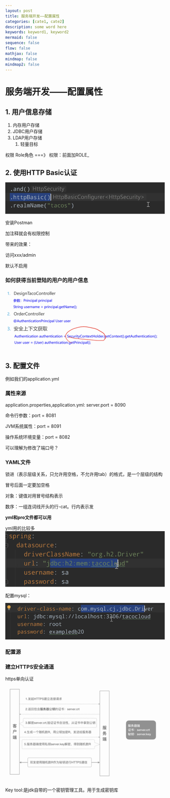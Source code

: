 ```yaml
---
layout: post
title: 服务端开发——配置属性
categories: [cate1, cate2]
description: some word here
keywords: keyword1, keyword2
mermaid: false
sequence: false
flow: false
mathjax: false
mindmap: false
mindmap2: false
---
```


# 服务端开发——配置属性

## 1. 用户信息存储

1. 内存用户存储
2. JDBC用户存储
3. LDAP用户存储
   1. 轻量目标

权限 Role角色 ===》 权限：前面加ROLE_

## 2. 使用HTTP Basic认证

![截屏2023-10-26 18.50.25](https://github.com/ShadowOnYOU/images/blob/main/test202310261850794.png?raw=true)

安装Postman

加注释就会有权限控制

带来的效果：

访问xxx/admin

默认不启用

### 如何获得当前登陆的用户的用户信息

![截屏2023-10-26 19.13.58](https://github.com/ShadowOnYOU/images/blob/main/test202310261914462.png?raw=true)

## 3. 配置文件

例如我们的application.yml

### 属性来源

application.properties,application.yml: server.port = 8090

命令行参数：port = 8081

JVM系统属性：port = 8091

操作系统环境变量：port = 8082

可以理解为修改了端口号？

### YAML文件

锁进（表示层级关系，只允许用空格，不允许用tab）的格式，是一个层级的结构

冒号后面一定要加空格

对象：键值对用冒号结构表示

数序：一组连词线开头的行-cat。行内表示发

**yml和pro文件都可以用**

yml用的比较多![截屏2023-10-26 19.51.10](https://github.com/ShadowOnYOU/images/blob/main/test202310261951982.png?raw=true)

配置mysql：

![截屏2023-10-26 19.53.54](https://github.com/ShadowOnYOU/images/blob/main/test202310261953361.png?raw=true)

### 配置源

### 建立HTTPS安全通道

https单向认证

![截屏2023-10-26 20.06.45](https://github.com/ShadowOnYOU/images/blob/main/test202310262006766.png?raw=true)

Key tool:是jdk自带的一个密钥管理工具。用于生成密钥库

